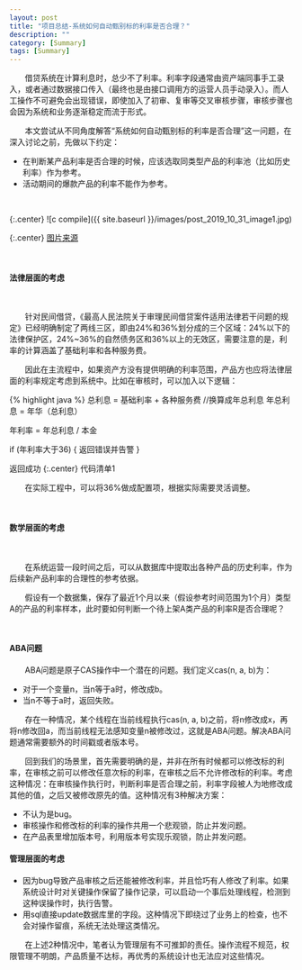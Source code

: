 ```yaml
---
layout: post
title: "项目总结-系统如何自动甄别标的利率是否合理？"
description: ""
category: [Summary]
tags: [Summary]
---
```

<link rel="stylesheet" href="{{ site.baseurl }}/css/pygments.css">

&#160; &#160; &#160; &#160;借贷系统在计算利息时，总少不了利率。利率字段通常由资产端同事手工录入，或者通过数据接口传入（最终也是由接口调用方的运营人员手动录入）。而人工操作不可避免会出现错误，即使加入了初审、复审等交叉审核步骤，审核步骤也会因为系统和业务逐渐稳定而流于形式。

&#160; &#160; &#160; &#160;本文尝试从不同角度解答“系统如何自动甄别标的利率是否合理”这一问题，在深入讨论之前，先做以下约定：

* 在判断某产品利率是否合理的时候，应该选取同类型产品的利率池（比如历史利率）作为参考。
* 活动期间的爆款产品的利率不能作为参考。

<br>

{:.center}
![c compile]({{ site.baseurl }}/images/post_2019_10_31_image1.jpg)

{:.center}
[图片来源](https://sandeepdass003.wordpress.com/2018/02/23/design-patterns-in-software-design/)

<br>

#### 法律层面的考虑

<br>

&#160; &#160; &#160; &#160;针对民间借贷，《最高人民法院关于审理民间借贷案件适用法律若干问题的规定》已经明确制定了两线三区，即由24%和36%划分成的三个区域：24%以下的法律保护区，24%~36%的自然债务区和36%以上的无效区，需要注意的是，利率的计算涵盖了基础利率和各种服务费。

&#160; &#160; &#160; &#160;因此在主流程中，如果资产方没有提供明确的利率范围，产品方也应将法律层面的利率规定考虑到系统中。比如在审核时，可以加入以下逻辑：

{% highlight java %}
总利息 = 基础利率 + 各种服务费
//换算成年总利息
年总利息 = 年华（总利息）

年利率 = 年总利息 / 本金

if (年利率大于36) {
    返回错误并告警
}

返回成功
{:.center}
代码清单1

&#160; &#160; &#160; &#160;在实际工程中，可以将36%做成配置项，根据实际需要灵活调整。

<!-- more -->

<br>

#### 数学层面的考虑 

<br>

&#160; &#160; &#160; &#160;在系统运营一段时间之后，可以从数据库中提取出各种产品的历史利率，作为后续新产品利率的合理性的参考依据。

&#160; &#160; &#160; &#160;假设有一个数据集，保存了最近1个月以来（假设参考时间范围为1个月）类型A的产品的利率样本，此时要如何判断一个待上架A类产品的利率R是否合理呢？



<br>

#### ABA问题

&#160; &#160; &#160; &#160;ABA问题是原子CAS操作中一个潜在的问题。我们定义cas(n, a, b)为：

* 对于一个变量n，当n等于a时，修改成b。
* 当n不等于a时，返回失败。

&#160; &#160; &#160; &#160;存在一种情况，某个线程在当前线程执行cas(n, a, b)之前，将n修改成x，再将n修改回a，而当前线程无法感知变量n被修改过，这就是ABA问题。解决ABA问题通常需要额外的时间戳或者版本号。

&#160; &#160; &#160; &#160;回到我们的场景里，首先需要明确的是，并非在所有时候都可以修改标的利率，在审核之前可以修改任意次标的利率，在审核之后不允许修改标的利率。考虑这种情况：在审核操作执行时，判断利率是否合理之前，利率字段被人为地修改成其他的值，之后又被修改原先的值。这种情况有3种解决方案：

* 不认为是bug。
* 审核操作和修改标的利率的操作共用一个悲观锁，防止并发问题。
* 在产品表里增加版本号，利用版本号实现乐观锁，防止并发问题。

#### 管理层面的考虑

* 因为bug导致产品审核之后还能被修改利率，并且恰巧有人修改了利率。如果系统设计时对关键操作保留了操作记录，可以启动一个事后处理线程，检测到这种误操作时，执行告警。
*  用sql直接update数据库里的字段。这种情况下即绕过了业务上的检查，也不会对操作留痕，系统无法处理这类情况。

&#160; &#160; &#160; &#160;在上述2种情况中，笔者认为管理层有不可推卸的责任。操作流程不规范，权限管理不明朗，产品质量不达标，再优秀的系统设计也无法应对这些情况。
